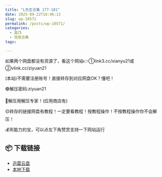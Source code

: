 ```yaml
---
title: "L先生合集 177-181"
date: 2025-09-22T16:46:13
slug: wp-10571
permalink: /posts/wp-10571/
categories:
  - 盖📺
  - 恰饭合集
tags:

---
```


如果两个网盘都没有资源了，看这个网站👉①link3.cc/xianyu21或②vlink.cc/ziyuan21

(本站)不需要注册账号！直接转存到对应网盘OK？懂吧！

🟢解压密码:ziyuan21

🔵解压用解压专家！(应用商店有)

🟡转存的链接网盘有教程！一定要看教程！按教程操作！不按教程操作你不会解压！

💰🈶能力的宝，可以点左下角赞赏支持一下网站运行

## 📦 下载链接
- [迅雷云盘](https://blziyuan21.com/pay-download/10571?key=d362de72c2&down_id=0)
- [本地下载](https://blziyuan21.com/pay-download/10571?key=d362de72c2&down_id=1)

